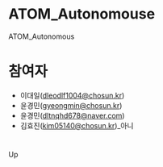 # ATOM_Autonomouse
ATOM_Autonomous
# 참여자
- 이대일(dleodlf1004@chosun.kr)
- 윤경민(gyeongmin@chosun.kr)
- 윤경민(dltnqhd678@naver.com)
- 김효진(kim05140@chosun.kr)_아니 
#
Up
#

